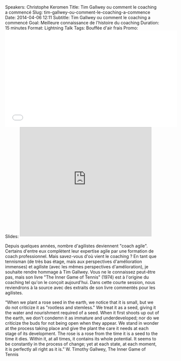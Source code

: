 Speakers: Christophe Keromen
Title: Tim Gallwey ou comment le coaching a commencé
Slug: tim-gallwey-ou-comment-le-coaching-a-commence
Date: 2014-04-06 12:11
Subtitle: Tim Gallwey ou comment le coaching a commencé
Goal: Meilleure connaissance de l'histoire du coaching
Duration: 15 minutes
Format: Lightning Talk
Tags: Bouffée d'air frais
Promo: <iframe width="560" height="315" src="//www.youtube.com/embed/fgMs0Kjd0Bo?rel=0" frameborder="0" allowfullscreen></iframe>
Slides: <iframe src="http://www.slideshare.net/slideshow/embed_code/35053922" width="427" height="356" frameborder="0" marginwidth="0" marginheight="0" scrolling="no" style="border:1px solid #CCC; border-width:1px 1px 0; margin-bottom:5px; max-width: 100%;" allowfullscreen> </iframe>

Depuis quelques années, nombre d'agilistes deviennent "coach agile". Certains d'entre eux complètent leur expertise agile par une formation de coach professionnel. Mais savez-vous d'où vient le coaching ? 
En tant que tennisman (de très bas étage, mais aux perspectives d'amélioration immenses) et agiliste (avec les mêmes perspectives d'amélioration), je souhaite rendre hommage à Tim Gallwey. Vous ne le connaissez peut-être pas, mais son livre "The Inner Game of Tennis" (1974) est à l'origine du coaching tel qu'on le conçoit aujourd'hui. 
Dans cette courte session, nous reviendrons à la source avec des extraits de son livre commentés pour les agilistes.

“When we plant a rose seed in the earth, we notice that it is small, but we do not criticize it as "rootless and stemless." We treat it as a seed, giving it the water and nourishment required of a seed. When it first shoots up out of the earth, we don't condemn it as immature and underdeveloped; nor do we criticize the buds for not being open when they appear. We stand in wonder at the process taking place and give the plant the care it needs at each stage of its development. The rose is a rose from the time it is a seed to the time it dies. Within it, at all times, it contains its whole potential. It seems to be constantly in the process of change; yet at each state, at each moment, it is perfectly all right as it is.” W. Timothy Gallwey, The Inner Game of Tennis
